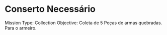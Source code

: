 # Conserto Necessário

Mission Type: Collection
Objective: Coleta de 5 Peças de armas quebradas. Para o armeiro.